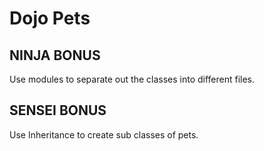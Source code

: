 #  Dojo Pets

## NINJA BONUS
Use modules to separate out the classes into different files.

## SENSEI BONUS
Use Inheritance to create sub classes of pets.
